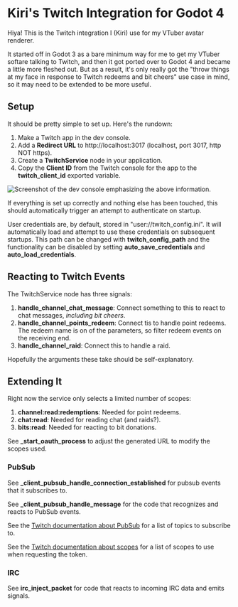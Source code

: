 # Kiri's Twitch Integration for Godot 4

Hiya! This is the Twitch integration I (Kiri) use for my VTuber avatar
renderer.

It started off in Godot 3 as a bare minimum way for me to get my
VTuber softare talking to Twitch, and then it got ported over to Godot
4 and became a little more fleshed out. But as a result, it's only
really got the "throw things at my face in response to Twitch redeems
and bit cheers" use case in mind, so it may need to be extended to be
more useful.

## Setup

It should be pretty simple to set up. Here's the rundown:

  1. Make a Twitch app in the dev console.
  2. Add a **Redirect URL** to http://localhost:3017 (localhost, port
	 3017, http NOT https).
  3. Create a **TwitchService** node in your application.
  4. Copy the **Client ID** from the Twitch console for the app to the
	 **twitch_client_id** exported variable.

![Screenshot of the dev console emphasizing the above
information.](dev_console_example.png)

If everything is set up correctly and nothing else has been touched,
this should automatically trigger an attempt to authenticate on
startup.

User credentials are, by default, stored in
"user://twitch_config.ini". It will automatically load and attempt to
use these credentials on subsequent startups. This path can be changed
with **twitch_config_path** and the functionality can be disabled by
setting **auto_save_credentials** and **auto_load_credentials**.

## Reacting to Twitch Events

The TwitchService node has three signals:

  1. **handle_channel_chat_message**: Connect something to this to
	 react to chat messages, *including bit cheers*.
  2. **handle_channel_points_redeem**: Connect tis to handle point
	 redeems. The redeem name is on of the parameters, so filter
	 redeem events on the receiving end.
  3. **handle_channel_raid**: Connect this to handle a raid.

Hopefully the arguments these take should be self-explanatory.

## Extending It

Right now the service only selects a limited number of scopes:

  1. **channel:read:redemptions**: Needed for point redeems.
  2. **chat:read**: Needed for reading chat (and raids?).
  3. **bits:read**: Needed for reacting to bit donations.

See **_start_oauth_process** to adjust the generated URL to modify the
scopes used.

### PubSub

See **_client_pubsub_handle_connection_established** for pubsub events
that it subscribes to.

See **_client_pubsub_handle_message** for the code that recognizes and
reacts to PubSub events.

See the [Twitch documentation about
PubSub](https://dev.twitch.tv/docs/pubsub/) for a list of topics to
subscribe to.

See the [Twitch documentation about
scopes](https://dev.twitch.tv/docs/authentication/scopes/) for a list
of scopes to use when requesting the token.

### IRC

See **irc_inject_packet** for code that reacts to incoming IRC data
and emits signals.

